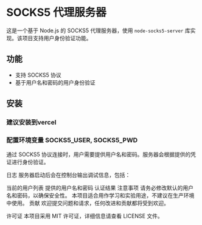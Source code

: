 
# SOCKS5 代理服务器

这是一个基于 Node.js 的 SOCKS5 代理服务器，使用 `node-socks5-server` 库实现。该项目支持用户身份验证功能。

## 功能

- 支持 SOCKS5 协议
- 基于用户名和密码的用户身份验证


## 安装

### 建议安装到vercel

### 配置环境变量 SOCKS5_USER, SOCKS5_PWD

通过 SOCKS5 协议连接时，用户需要提供用户名和密码。服务器会根据提供的凭证进行身份验证。

日志
服务器启动后会在控制台输出调试信息，包括：

当前的用户列表
提供的用户名和密码
认证结果
注意事项
请务必修改默认的用户名和密码，以确保安全性。
本项目适合用作学习和实验用途，不建议在生产环境中使用。
贡献
欢迎提交问题和请求，任何改进和贡献都将受到欢迎。

许可证
本项目采用 MIT 许可证，详细信息请查看 LICENSE 文件。